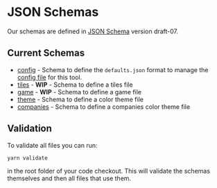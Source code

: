 # JSON Schemas

Our schemas are defined in [JSON Schema](https://json-schema.org/) version
draft-07.

## Current Schemas

* [config](/schemas/config.schema.json) - Schema to define the `defaults.json`
  format to manage the [config
  file](https://github.com/kelsin/18xx/blob/master/src/defaults.json) for this
  tool.
* [tiles](/schemas/tiles.schema.json) - **WIP** - Schema to define a tiles file
* [game](/schemas/game.schema.json) - **WIP** - Schema to define a game file
* [theme](/schemas/theme.schema.json) - Schema to define a color theme file
* [companies](/schemas/companies.schema.json) - Schema to define a companies color theme file

## Validation

To validate all files you can run:

```sh
yarn validate
```

in the root folder of your code checkout. This will validate the schemas
themselves and then all files that use them.
